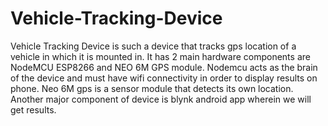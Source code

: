 # Vehicle-Tracking-Device
Vehicle Tracking Device is such a device that tracks gps location of a vehicle in which it is mounted in. It has 2 main hardware components are NodeMCU ESP8266 and NEO 6M GPS module. Nodemcu acts as the brain of the device and must have wifi connectivity in order to display results on phone. Neo 6M gps is a sensor module that detects its own location. Another major component of device is blynk android app wherein we will get results.
